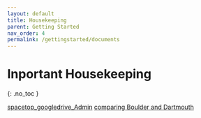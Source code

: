 ```yaml
---
layout: default
title: Housekeeping
parent: Getting Started
nav_order: 4
permalink: /gettingstarted/documents
---
```


# Inportant Housekeeping
{: .no_toc }

[spacetop_googledrive_Admin](https://drive.google.com/drive/u/0/folders/1PkbvHpcVDCWOsBl8Ut30FWyzzIFEeVES)
[comparing Boulder and Dartmouth](https://docs.google.com/spreadsheets/d/1VRdqW3Rk1XGJEpTqqY8-6lSuCWt44CUtEkyMeiWjTwI/edit#gid=0)
